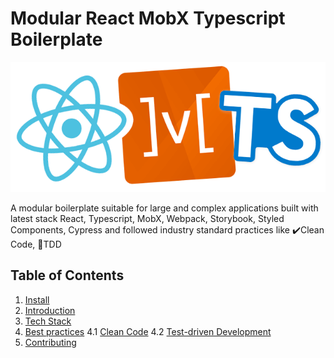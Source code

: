 # Modular React MobX Typescript Boilerplate

![React MobX Typescript](/docs/images/react_mobx_typescript.png)

A modular boilerplate suitable for large and complex applications built with latest stack React, Typescript, MobX, Webpack, Storybook, Styled Components, Cypress and followed industry standard practices like ✔️Clean Code, 🧪TDD

## Table of Contents

1. [Install](#install)
2. [Introduction](#introduction)
3. [Tech Stack](#tech-stack)
4. [Best practices](#best-practices)
   4.1 [Clean Code](#clean-code)
   4.2 [Test-driven Development](#tdd)
5. [Contributing](#contributing)

